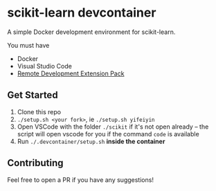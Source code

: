 # scikit-learn devcontainer

A simple Docker development environment for scikit-learn.

You must have

* Docker
* Visual Studio Code
* [Remote Development Extension Pack](https://marketplace.visualstudio.com/items?itemName=ms-vscode-remote.vscode-remote-extensionpack)

## Get Started

1. Clone this repo
2. `./setup.sh <your fork>`, ie `./setup.sh yifeiyin`
3. Open VSCode with the folder `./scikit` if it's not open already – the script will open vscode for you if the command `code` is available
4. Run `./.devcontainer/setup.sh` **inside the container**

## Contributing

Feel free to open a PR if you have any suggestions!
